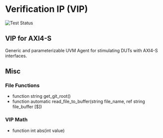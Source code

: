 # Verification IP (VIP)

![Test  Status](https://img.shields.io/badge/test-passes-green)

## VIP for AXI4-S

Generic and parameterizable UVM Agent for stimulating DUTs with AXI4-S interfaces.

## Misc

### File Functions

 - function string get_git_root()
 - function automatic read_file_to_buffer(string file_name, ref string file_buffer [$])

### VIP Math

 - function int abs(int value)
